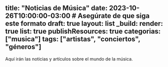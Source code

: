 title: "Noticias de Música"
date: 2023-10-26T10:00:00-03:00 # Asegúrate de que siga este formato
draft: true
layout: list
_build:
  render: true
  list: true
  publishResources: true
categorias: ["musica"]
tags: ["artistas", "conciertos", "géneros"]
---
Aquí irán las noticias y artículos sobre el mundo de la música.